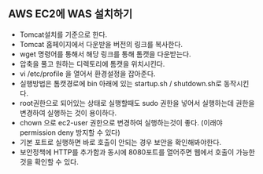 ## AWS EC2에 WAS 설치하기
 - Tomcat설치를 기준으로 한다.
 - Tomcat 홈페이지에서 다운받을 버전의 링크를 복사한다.
 - wget 명령어를 통해서 해당 링크를 통해 톰캣을 다운받는다.
 - 압축을 풀고 원하는 디렉토리에 톰캣을 위치시킨다.
 - vi /etc/profile 을 열어서 환경설정을 잡아준다.
 - 실행방법은 톰캣경로에 bin 아래에 있는 startup.sh / shutdown.sh로 동작시킨다.
 - root권한으로 되어있는 상태로 실행할때도 sudo 권한을 넣어서 실행하는데 권한을 변경하여 실행하는 것이 용이하다.
 - chown 으로 ec2-user 권한으로 변경하여 실행하는것이 좋다. (이래야 permission deny 방지할 수 있다)
 - 기본 포트로 실행하면 바로 호출이 안되는 경우 보안을 확인해봐야한다.
 - 보안정책에 HTTP를 추가함과 동시에 8080포트를 열어주면 웹에서 호출이 가능한것을 확인할 수 있다.
